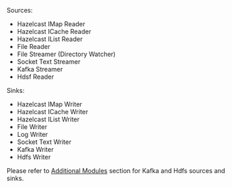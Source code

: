  Sources: 
 
  - Hazelcast IMap Reader
  - Hazelcast ICache Reader
  - Hazelcast IList Reader
  - File Reader
  - File Streamer (Directory Watcher)
  - Socket Text Streamer
  - Kafka Streamer
  - Hdsf Reader
  
 Sinks:
 
  - Hazelcast IMap Writer
  - Hazelcast ICache Writer
  - Hazelcast IList Writer
  - File Writer
  - Log Writer
  - Socket Text Writer
  - Kafka Writer
  - Hdfs Writer
  
  
Please refer to [Additional Modules](/090_Additional_Modules) 
section for Kafka and Hdfs sources and sinks. 
